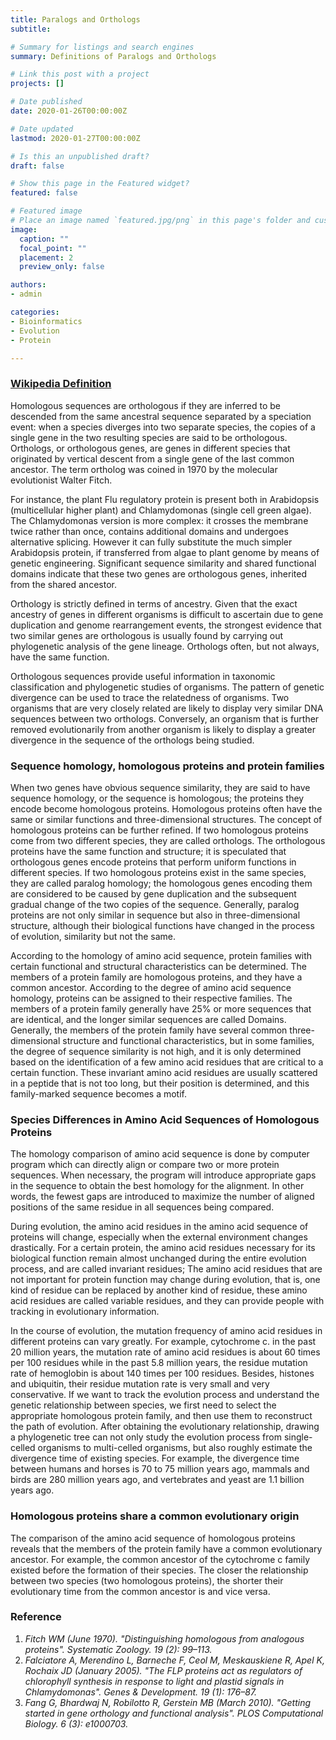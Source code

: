```yaml
---
title: Paralogs and Orthologs
subtitle: 

# Summary for listings and search engines
summary: Definitions of Paralogs and Orthologs

# Link this post with a project
projects: []

# Date published
date: 2020-01-26T00:00:00Z

# Date updated
lastmod: 2020-01-27T00:00:00Z

# Is this an unpublished draft?
draft: false

# Show this page in the Featured widget?
featured: false

# Featured image
# Place an image named `featured.jpg/png` in this page's folder and customize its options here.
image:
  caption: ""
  focal_point: ""
  placement: 2
  preview_only: false

authors:
- admin

categories:
- Bioinformatics
- Evolution
- Protein

---
```

### [Wikipedia Definition](https://en.wikipedia.org/wiki/Sequence_homology#Orthology)

Homologous sequences are orthologous if they are inferred to be descended from the same ancestral sequence separated by a speciation event: when a species diverges into two separate species, the copies of a single gene in the two resulting species are said to be orthologous. Orthologs, or orthologous genes, are genes in different species that originated by vertical descent from a single gene of the last common ancestor. The term ortholog was coined in 1970 by the molecular evolutionist Walter Fitch.

For instance, the plant Flu regulatory protein is present both in Arabidopsis (multicellular higher plant) and Chlamydomonas (single cell green algae). The Chlamydomonas version is more complex: it crosses the membrane twice rather than once, contains additional domains and undergoes alternative splicing. However it can fully substitute the much simpler Arabidopsis protein, if transferred from algae to plant genome by means of genetic engineering. Significant sequence similarity and shared functional domains indicate that these two genes are orthologous genes, inherited from the shared ancestor.

Orthology is strictly defined in terms of ancestry. Given that the exact ancestry of genes in different organisms is difficult to ascertain due to gene duplication and genome rearrangement events, the strongest evidence that two similar genes are orthologous is usually found by carrying out phylogenetic analysis of the gene lineage. Orthologs often, but not always, have the same function.

Orthologous sequences provide useful information in taxonomic classification and phylogenetic studies of organisms. The pattern of genetic divergence can be used to trace the relatedness of organisms. Two organisms that are very closely related are likely to display very similar DNA sequences between two orthologs. Conversely, an organism that is further removed evolutionarily from another organism is likely to display a greater divergence in the sequence of the orthologs being studied.



### Sequence homology, homologous proteins and protein families

When two genes have obvious sequence similarity, they are said to have sequence homology, or the sequence is homologous; the proteins they encode become homologous proteins. Homologous proteins often have the same or similar functions and three-dimensional structures. The concept of homologous proteins can be further refined. If two homologous proteins come from two different species, they are called orthologs. The orthologous proteins have the same function and structure; it is speculated that orthologous genes encode proteins that perform uniform functions in different species. If two homologous proteins exist in the same species, they are called paralog homology; the homologous genes encoding them are considered to be caused by gene duplication and the subsequent gradual change of the two copies of the sequence. Generally, paralog proteins are not only similar in sequence but also in three-dimensional structure, although their biological functions have changed in the process of evolution, similarity but not the same.

According to the homology of amino acid sequence, protein families with certain functional and structural characteristics can be determined. The members of a protein family are homologous proteins, and they have a common ancestor. According to the degree of amino acid sequence homology, proteins can be assigned to their respective families. The members of a protein family generally have 25% or more sequences that are identical, and the longer similar sequences are called Domains. Generally, the members of the protein family have several common three-dimensional structure and functional characteristics, but in some families, the degree of sequence similarity is not high, and it is only determined based on the identification of a few amino acid residues that are critical to a certain function. These invariant amino acid residues are usually scattered in a peptide that is not too long, but their position is determined, and this family-marked sequence becomes a motif.



### Species Differences in Amino Acid Sequences of Homologous Proteins

The homology comparison of amino acid sequence is done by computer program which can directly align or compare two or more protein sequences. When necessary, the program will introduce appropriate gaps in the sequence to obtain the best homology for the alignment. In other words, the fewest gaps are introduced to maximize the number of aligned positions of the same residue in all sequences being compared.

During evolution, the amino acid residues in the amino acid sequence of proteins will change, especially when the external environment changes drastically. For a certain protein, the amino acid residues necessary for its biological function remain almost unchanged during the entire evolution process, and are called invariant residues; The amino acid residues that are not important for protein function may change during evolution, that is, one kind of residue can be replaced by another kind of residue, these amino acid residues are called variable residues, and they can provide people with tracking in evolutionary information.

In the course of evolution, the mutation frequency of amino acid residues in different proteins can vary greatly. For example, cytochrome c. in the past 20 million years, the mutation rate of amino acid residues is about 60 times per 100 residues while in the past 5.8 million years, the residue mutation rate of hemoglobin is about 140 times per 100 residues. Besides, histones and ubiquitin, their residue mutation rate is very small and very conservative. If we want to track the evolution process and understand the genetic relationship between species, we first need to select the appropriate homologous protein family, and then use them to reconstruct the path of evolution. After obtaining the evolutionary relationship, drawing a phylogenetic tree can not only study the evolution process from single-celled organisms to multi-celled organisms, but also roughly estimate the divergence time of existing species. For example, the divergence time between humans and horses is 70 to 75 million years ago, mammals and birds are 280 million years ago, and vertebrates and yeast are 1.1 billion years ago.



### Homologous proteins share a common evolutionary origin

The comparison of the amino acid sequence of homologous proteins reveals that the members of the protein family have a common evolutionary ancestor. For example, the common ancestor of the cytochrome c family existed before the formation of their species. The closer the relationship between two species (two homologous proteins), the shorter their evolutionary time from the common ancestor is and vice versa.


  
### Reference

1.	_Fitch WM (June 1970). "Distinguishing homologous from analogous proteins". Systematic Zoology. 19 (2): 99–113._
2.	_Falciatore A, Merendino L, Barneche F, Ceol M, Meskauskiene R, Apel K, Rochaix JD (January 2005). "The FLP proteins act as regulators of chlorophyll synthesis in response to light and plastid signals in Chlamydomonas". Genes & Development. 19 (1): 176–87._
3.	_Fang G, Bhardwaj N, Robilotto R, Gerstein MB (March 2010). "Getting started in gene orthology and functional analysis". PLOS Computational Biology. 6 (3): e1000703._


